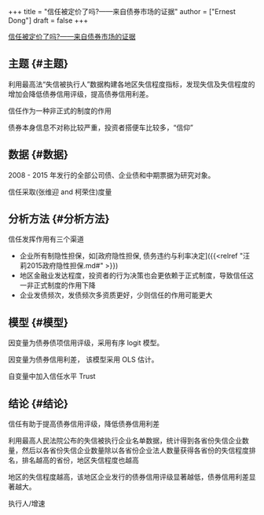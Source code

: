 +++
title = "信任被定价了吗?——来自债券市场的证据"
author = ["Ernest Dong"]
draft = false
+++

[信任被定价了吗?——来自债券市场的证据](/ox-hugo/信任被定价了吗_——来自债券市场的证据_杨国超.pdf)


## 主题 {#主题}

利用最高法“失信被执行人”数据构建各地区失信程度指标，发现失信及失信程度的增加会降低债券信用评级，提高债券信用利差。

信任作为一种非正式的制度的作用

债券本身信息不对称比较严重，投资者搭便车比较多，“信仰”


## 数据 {#数据}

2008 - 2015 年发行的全部公司债、企业债和中期票据为研究对象。

信任采取(张维迎 and 柯荣住)度量


## 分析方法 {#分析方法}

信任发挥作用有三个渠道

-   企业所有制隐性担保，如[政府隐性担保, 债务违约与利率决定]({{<relref "汪莉2015政府隐性担保.md#" >}})
-   地区金融业发达程度，投资者的行为决策也会更依赖于正式制度，导致信任这一非正式制度的作用下降
-   企业发债频次，发债频次多资质更好，少则信任的作用可能更大


## 模型 {#模型}

因变量为债券债项信用评级，采用有序 logit 模型。

因变量为债券信用利差， 该模型采用 OLS 估计。

自变量中加入信任水平 Trust


## 结论 {#结论}

信任有助于提高债券信用评级，降低债券信用利差

利用最高人民法院公布的失信被执行企业名单数据，统计得到各省份失信企业数量，然后以各省份失信企业数量除以各省份企业法人数量获得各省份的失信程度排名，排名越高的省份，地区失信程度也越高

地区的失信程度越高，该地区企业发行的债券信用评级显著越低，债券信用利差显著越大。

执行人/增速